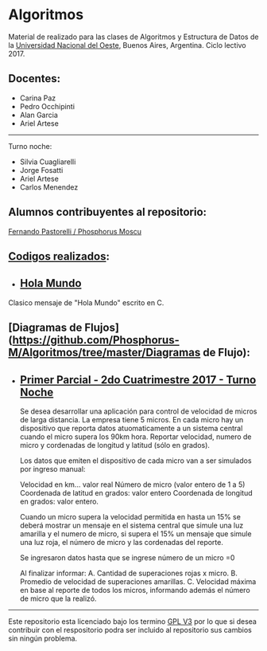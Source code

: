 # Algoritmos
Material de realizado para las clases de Algoritmos y Estructura de Datos de la [Universidad Nacional del Oeste](http://uno.edu.ar/), Buenos Aires, Argentina.
Ciclo lectivo 2017.

## Docentes:
* Carina Paz
* Pedro Occhipinti
* Alan Garcia
* Ariel Artese
***
Turno noche:
* Silvia Cuagliarelli
* Jorge Fosatti
* Ariel Artese
* Carlos Menendez

## Alumnos contribuyentes al repositorio:
[Fernando Pastorelli / Phosphorus Moscu](https://github.com/Phosphorus-M)

## [Codigos realizados](https://github.com/Phosphorus-M/Algoritmos/tree/master/Clases):

- ## [Hola Mundo](https://github.com/Phosphorus-M/Algoritmos/blob/master/Clases/1%20-%20Hola%20Mundo.c)
Clasico mensaje de "Hola Mundo" escrito en C.

## [Diagramas de Flujos](https://github.com/Phosphorus-M/Algoritmos/tree/master/Diagramas de Flujo):

- ## [Primer Parcial - 2do Cuatrimestre 2017 - Turno Noche](https://github.com/Phosphorus-M/Algoritmos/blob/master/Diagramas%20de%20Flujo/PrimerP2017TN.png)
	Se desea desarrollar una aplicación para control de velocidad de micros de larga distancia.
	La empresa tiene 5 micros.
	En cada micro hay un dispositivo que reporta datos atuomaticamente a un sistema central
	cuando el micro supera los 90km hora. Reportar velocidad, numero de micro y cordenadas
	de longitud y latitud (sólo en grados).

	Los datos que emiten el dispositivo de cada micro van a ser simulados por ingreso manual:

	Velocidad en km... valor real
	Número de micro (valor entero de 1 a 5)
	Coordenada de latitud en grados: valor entero
	Coordenada de longitud en grados: valor entero.

	Cuando un micro supera la velocidad permitida en hasta un 15% se deberá mostrar un
	mensaje en el sistema central que simule una luz amarilla y el numero de micro, si supera el
	15% un mensaje que simule una luz roja, el número de micro y las cordenadas del reporte.

	Se ingresaron datos hasta que se ingrese número de un micro =0

	Al finalizar informar:
	A. Cantidad de superaciones rojas x micro.
	B. Promedio de velocidad de superaciones amarillas.
	C. Velocidad máxima en base al reporte de todos los micros, informando además 
	el número de micro que la realizó.

***

Este repositorio esta licenciado bajo los termino [GPL V3](LICENSE.md) por lo que si desea contribuir con el respositorio podra ser incluido al repositorio sus cambios sin ningún problema.